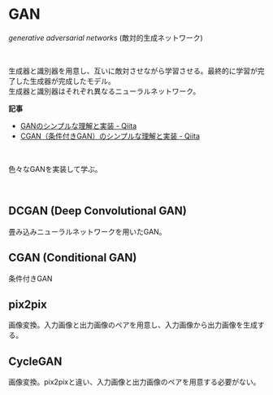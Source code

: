 # GAN

*generative adversarial networks* (敵対的生成ネットワーク)

<br>

生成器と識別器を用意し、互いに敵対させながら学習させる。最終的に学習が完了した生成器が完成したモデル。  
生成器と識別器はそれぞれ異なるニューラルネットワーク。

**記事**
- [GANのシンプルな理解と実装 - Qiita](https://qiita.com/miya_ppp/items/f1348e9e73dd25ca6fb5)
- [CGAN（条件付きGAN）のシンプルな理解と実装 - Qiita](https://qiita.com/miya_ppp/items/f4f4fc00ec4e6708c047)
<br>

色々なGANを実装して学ぶ。

<br>

## DCGAN (Deep Convolutional GAN)

畳み込みニューラルネットワークを用いたGAN。

## CGAN (Conditional GAN)

条件付きGAN

## pix2pix

画像変換。入力画像と出力画像のペアを用意し、入力画像から出力画像を生成する。

## CycleGAN

画像変換。pix2pixと違い、入力画像と出力画像のペアを用意する必要がない。

